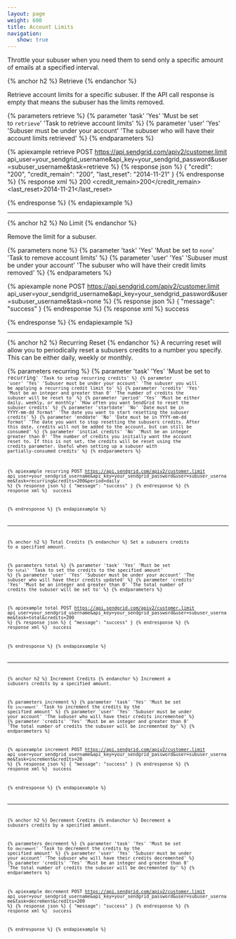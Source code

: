 ```yaml
---
layout: page
weight: 600
title: Account Limits
navigation:
   show: true
---
```


<span>Throttle your subuser when you need them to send only a specific amount of emails at a specified interval.</span>

{% anchor h2 %}
Retrieve 
{% endanchor %}

Retrieve account limits for a specific subuser. If the API call response is empty that means the subuser has the limits removed.


{% parameters retrieve %}
 {% parameter 'task' 'Yes' 'Must be set to <code>retrieve</code>' 'Task to retrieve account limits' %}
 {% parameter 'user' 'Yes' 'Subuser must be under your account' 'The subuser who will have their account limits retrieved' %}
{% endparameters %}


{% apiexample retrieve POST https://api.sendgrid.com/apiv2/customer.limit api_user=your_sendgrid_username&api_key=your_sendgrid_password&user=subuser_username&task=retrieve %}
  {% response json %}
{
  "credit": "200",
  "credit_remain": "200",
  "last_reset": "2014-11-21"
}
  {% endresponse %}
  {% response xml %}
<credits>
   <credit>200</credit>
   <credit_remain>200</credit_remain>
   <last_reset>2014-11-21</last_reset>
</credits>

  {% endresponse %}
{% endapiexample %}

* * * * *

{% anchor h2 %}
No Limit 
{% endanchor %}

Remove the limit for a subuser.


{% parameters none %}
 {% parameter 'task' 'Yes' 'Must be set to <code>none</code>' 'Task to remove account limits' %}
 {% parameter 'user' 'Yes' 'Subuser must be under your account' 'The subuser who will have their credit limits removed' %}
{% endparameters %}


{% apiexample none POST https://api.sendgrid.com/apiv2/customer.limit api_user=your_sendgrid_username&api_key=your_sendgrid_password&user=subuser_username&task=none %}
  {% response json %}
{
  "message": "success"
}
  {% endresponse %}
  {% response xml %}
<result>
   <message>success</message>
</result>

  {% endresponse %}
{% endapiexample %}

* * * * *

{% anchor h2 %}
Recurring Reset 
{% endanchor %}
A recurring reset will allow you to periodically reset a subusers credits to a number you specify. This can be either daily, weekly or monthly.


{% parameters recurring %}
 {% parameter 'task' 'Yes' 'Must be set to <code>recurring<code>' 'Task to setup recurring credits' %}
 {% parameter 'user' 'Yes' 'Subuser must be under your account' 'The subuser you will be applying a recurring credit limit to' %}
 {% parameter 'credits' 'Yes' 'Must be an integer and greater than 0' 'The number of credits the subuser will be reset to' %}
 {% parameter 'period' 'Yes' 'Must be either daily, weekly, or monthly' 'How often you want SendGrid to reset the subuser credits' %}
 {% parameter 'startdate' 'No' 'Date must be in YYYY-mm-dd format' 'The date you want to start resetting the subuser credits' %}
 {% parameter 'enddate' 'No' 'Date must be in YYYY-mm-dd format' 'The date you want to stop resetting the subusers credits. After this date, credits will not be added to the account, but can still be consumed' %}
 {% parameter 'initial_credits' 'No' 'Must be an integer greater than 0' 'The number of credits you initially want the account reset to. If this is not set, the credits will be reset using the credits parameter. Useful when setting up a subuser with partially-consumed credits' %}
{% endparameters %}


{% apiexample recurring POST https://api.sendgrid.com/apiv2/customer.limit api_user=your_sendgrid_username&api_key=your_sendgrid_password&user=subuser_username&task=recurring&credits=200&period=daily %}
  {% response json %}
{
  "message": "success"
}
  {% endresponse %}
  {% response xml %}
<result>
   <message>success</message>
</result>

  {% endresponse %}
{% endapiexample %}

* * * * *

{% anchor h2 %}
Total Credits 
{% endanchor %}
Set a subusers credits to a specified amount.


{% parameters total %}
 {% parameter 'task' 'Yes' 'Must be set to <code>total</code>' 'Task to set the credits to the specified amount' %}
 {% parameter 'user' 'Yes' 'Subuser must be under your account' 'The subuser who will have their credits updated' %}
 {% parameter 'credits' 'Yes' 'Must be an integer and greater than 0' 'The total number of credits the subuser will be set to' %}
{% endparameters %}


{% apiexample total POST https://api.sendgrid.com/apiv2/customer.limit api_user=your_sendgrid_username&api_key=your_sendgrid_password&user=subuser_username&task=total&credits=200 %}
  {% response json %}
{
  "message": "success"
}
  {% endresponse %}
  {% response xml %}
<result>
   <message>success</message>
</result>

  {% endresponse %}
{% endapiexample %}

* * * * *

{% anchor h2 %}
Increment Credits 
{% endanchor %}
Increment a subusers credits by a specified amount.


{% parameters increment %}
 {% parameter 'task' 'Yes' 'Must be set to <code>increment</code>' 'Task to increment the credits by the specified amount' %}
 {% parameter 'user' 'Yes' 'Subuser must be under your account' 'The subuser who will have their credits incremented' %}
 {% parameter 'credits' 'Yes' 'Must be an integer and greater than 0' 'The total number of credits the subuser will be incremented by' %}
{% endparameters %}


{% apiexample increment POST https://api.sendgrid.com/apiv2/customer.limit api_user=your_sendgrid_username&api_key=your_sendgrid_password&user=subuser_username&task=increment&credits=20 %}
  {% response json %}
{
  "message": "success"
}
  {% endresponse %}
  {% response xml %}
<result>
   <message>success</message>
</result>

  {% endresponse %}
{% endapiexample %}

* * * * *

{% anchor h2 %}
Decrement Credits 
{% endanchor %}
Decrement a subusers credits by a specified amount.


{% parameters decrement %}
 {% parameter 'task' 'Yes' 'Must be set to <code>decrement</code>' 'Task to decrement the credits by the specified amount' %}
 {% parameter 'user' 'Yes' 'Subuser must be under your account' 'The subuser who will have their credits decremented' %}
 {% parameter 'credits' 'Yes' 'Must be an integer and greater than 0' 'The total number of credits the subuser will be decremented by' %}
{% endparameters %}


{% apiexample decrement POST https://api.sendgrid.com/apiv2/customer.limit api_user=your_sendgrid_username&api_key=your_sendgrid_password&user=subuser_username&task=decrement&credits=200 %}
  {% response json %}
{
  "message": "success"
}
  {% endresponse %}
  {% response xml %}
<result>
   <message>success</message>
</result>

  {% endresponse %}
{% endapiexample %}
